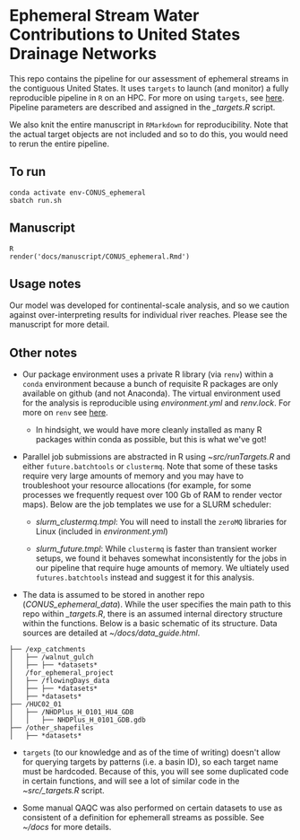 # Ephemeral Stream Water Contributions to United States Drainage Networks

This repo contains the pipeline for our assessment of ephemeral streams in the contiguous United States. It uses `targets` to launch (and monitor) a fully reproducible pipeline in `R` on an HPC. For more on using `targets`, see [here](https://books.ropensci.org/targets/). Pipeline parameters are described and assigned in the *_targets.R* script.

We also knit the entire manuscript in `RMarkdown` for reproducibility. Note that the actual target objects are not included and so to do this, you would need to rerun the entire pipeline.

## To run
```
conda activate env-CONUS_ephemeral
sbatch run.sh
```

## Manuscript
```
R
render('docs/manuscript/CONUS_ephemeral.Rmd')
```

## Usage notes
Our model was developed for continental-scale analysis, and so we caution against over-interpreting results for individual river reaches. Please see the manuscript for more detail.

## Other notes
- Our package environment uses a private R library (via `renv`) within a `conda` environment because a bunch of requisite R packages are only available on github (and not Anaconda). The virtual environment used for the analysis is reproducible using *environment.yml* and *renv.lock*. For more on `renv` see [here](https://rstudio.github.io/renv/).
      
  - In hindsight, we would have more cleanly installed as many R packages within conda as possible, but this is what we've got!

- Parallel job submissions are abstracted in R using *~src/runTargets.R* and either `future.batchtools` or `clustermq`. Note that some of these tasks require very large amounts of memory and you may have to troubleshoot your resource allocations (for example, for some processes we frequently request over 100 Gb of RAM to render vector maps). Below are the job templates we use for a SLURM scheduler:

  - *slurm_clustermq.tmpl*: You will need to install the `zeroMQ` libraries for Linux (included in *environment.yml*)

  - *slurm_future.tmpl*: While `clustermq` is faster than transient worker setups, we found it behaves somewhat inconsistently for the jobs in our pipeline that require huge amounts of memory. We ultiately used `futures.batchtools` instead and suggest it for this analysis.

- The data is assumed to be stored in another repo (*CONUS_ephemeral_data*). While the user specifies the main path to this repo within *_targets.R*, there is an assumed internal directory structure within the functions. Below is a basic schematic of its structure. Data sources are detailed at *~/docs/data_guide.html*.

```
├── /exp_catchments
│   ├── /walnut_gulch
│   ├── ├── *datasets*
│   /for_ephemeral_project
│   ├── /flowingDays_data
│   ├── ├── *datasets*
│   ├── *datasets*
├── /HUC02_01
│   ├── /NHDPlus_H_0101_HU4_GDB
│   │   ├── NHDPlus_H_0101_GDB.gdb
├── /other_shapefiles
│   ├── *datasets*
```

- `targets` (to our knowledge and as of the time of writing) doesn't allow for querying targets by patterns (i.e. a basin ID), so each target name must be hardcoded. Because of this, you will see some duplicated code in certain functions, and will see a lot of similar code in the *~src/_targets.R* script.

- Some manual QAQC was also performed on certain datasets to use as consistent of a definition for ephemerall streams as possible. See *~/docs* for more details.